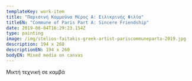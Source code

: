 ```yaml
---
templateKey: work-item
title: "Παρισινή Κομμούνα Μέρος Α: Ειλικρινής Φιλία"
titleEN: "Commune of Paris Part A: Sincere Friendship"
date: 2019-06-04T16:29:23.154Z
type: painting
image: /img/stelios-faitakis-greek-artist-pariscommuneparta-2019.jpg
description: 194 x 260
descriptionEN: 194 x 260
bodyEN: Mixed media on canvas
---
```

Μικτή τεχνική σε καμβά